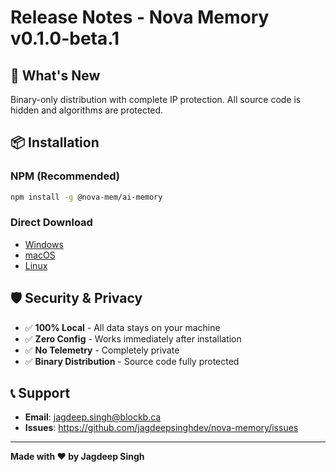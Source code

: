 # Release Notes - Nova Memory v0.1.0-beta.1

## 🎯 What's New

Binary-only distribution with complete IP protection. All source code is hidden and algorithms are protected.

## 📦 Installation

### NPM (Recommended)
```bash
npm install -g @nova-mem/ai-memory
```

### Direct Download
- [Windows](https://github.com/jagdeepsinghdev/nova-memory/releases)
- [macOS](https://github.com/jagdeepsinghdev/nova-memory/releases)  
- [Linux](https://github.com/jagdeepsinghdev/nova-memory/releases)

## 🛡️ Security & Privacy

- ✅ **100% Local** - All data stays on your machine
- ✅ **Zero Config** - Works immediately after installation
- ✅ **No Telemetry** - Completely private
- ✅ **Binary Distribution** - Source code fully protected

## 📞 Support

- **Email**: jagdeep.singh@blockb.ca
- **Issues**: https://github.com/jagdeepsinghdev/nova-memory/issues

---

**Made with ❤️ by Jagdeep Singh**